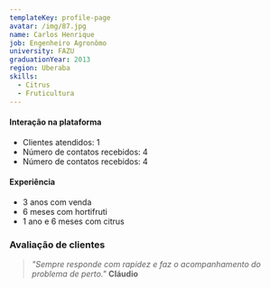 ```yaml
---
templateKey: profile-page
avatar: /img/87.jpg
name: Carlos Henrique
job: Engenheiro Agronômo
university: FAZU
graduationYear: 2013
region: Uberaba
skills:
  - Citrus
  - Fruticultura
---
```

#### Interação na plataforma

* Clientes atendidos: 1
* Número de contatos recebidos: 4
* Número de contatos recebidos: 4

#### Experiência

* 3 anos com venda
* 6 meses com hortifruti
* 1 ano e 6 meses com citrus

### Avaliação de clientes

> _"Sempre responde com rapidez e faz o acompanhamento do problema de perto."_ **Cláudio**
